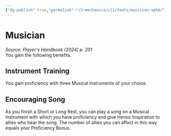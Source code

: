 ```yaml
---
{"dg-publish":true,"permalink":"/3-mechanics/cli/feats/musician-xphb/","tags":["ttrpg-cli/compendium/src/5e/xphb","ttrpg-cli/feat"],"noteIcon":""}
---
```


# Musician
*Source: Player's Handbook (2024) p. 201*  
You gain the following benefits.

## Instrument Training

You gain proficiency with three Musical Instruments of your choice.

## Encouraging Song

As you finish a Short or Long Rest, you can play a song on a Musical Instrument with which you have proficiency and give Heroic Inspiration to allies who hear the song. The number of allies you can affect in this way equals your Proficiency Bonus.